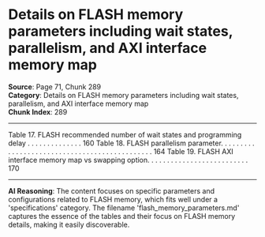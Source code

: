 # Details on FLASH memory parameters including wait states, parallelism, and AXI interface memory map

**Source**: Page 71, Chunk 289  
**Category**: Details on FLASH memory parameters including wait states, parallelism, and AXI interface memory map  
**Chunk Index**: 289

---

Table 17. FLASH recommended number of wait states and programming delay . . . . . . . . . . . . . . 160
Table 18. FLASH parallelism parameter. . . . . . . . . . . . . . . . . . . . . . . . . . . . . . . . . . . . . . . . . . . . . . 164
Table 19. FLASH AXI interface memory map vs swapping option. . . . . . . . . . . . . . . . . . . . . . . . . . 170

---

**AI Reasoning**: The content focuses on specific parameters and configurations related to FLASH memory, which fits well under a 'specifications' category. The filename 'flash_memory_parameters.md' captures the essence of the tables and their focus on FLASH memory details, making it easily discoverable.
